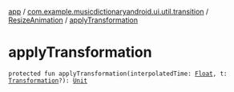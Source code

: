[app](../../index.md) / [com.example.musicdictionaryandroid.ui.util.transition](../index.md) / [ResizeAnimation](index.md) / [applyTransformation](./apply-transformation.md)

# applyTransformation

`protected fun applyTransformation(interpolatedTime: `[`Float`](https://kotlinlang.org/api/latest/jvm/stdlib/kotlin/-float/index.html)`, t: `[`Transformation`](https://developer.android.com/reference/android/view/animation/Transformation.html)`?): `[`Unit`](https://kotlinlang.org/api/latest/jvm/stdlib/kotlin/-unit/index.html)